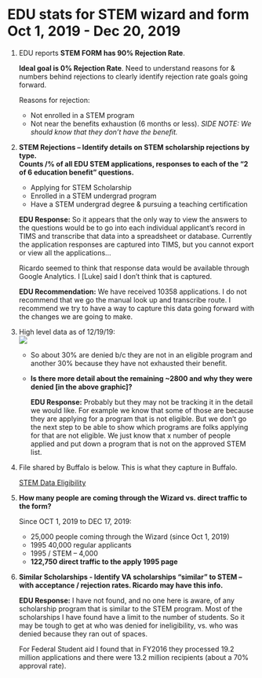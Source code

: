 
# EDU stats for STEM wizard and form Oct 1, 2019 - Dec 20, 2019


1. EDU reports **STEM FORM has 90% Rejection Rate**. <br>

   **Ideal goal is 0% Rejection Rate**. Need to understand reasons for & numbers behind rejections to clearly identify rejection rate goals going forward.  
   
      Reasons for rejection:
    * Not enrolled in a STEM program
    * Not near the benefits exhaustion (6 months or less). *SIDE NOTE: We should know that they don’t have the benefit.*

 2. **STEM Rejections – Identify details on STEM scholarship rejections by type.<br>Counts /% of all EDU STEM applications, responses to each of the “2 of 6 education benefit” questions.**  
    * Applying for STEM Scholarship  
    * Enrolled in a STEM undergrad program  
    * Have a STEM undergrad degree & pursuing a teaching certification  

    **EDU Response:** So it appears that the only way to view the answers to the questions would be to go into each individual applicant’s record in TIMS and transcribe that data into a spreadsheet or database.  Currently the application responses are captured into TIMS, but you cannot export or view all the applications…<br>
    
    Ricardo seemed to think that response data would be available through Google Analytics.  I [Luke] said I don’t think that is captured.

    **EDU Recommendation:** We have received 10358 applications.  I do not recommend that we go the manual look up and transcribe route.  I recommend we try to have a way to capture this data going forward with the changes we are going to make. 
  
 3. High level data as of 12/19/19:  
 <kbd><img src="https://github.com/department-of-veterans-affairs/va.gov-team/blob/master/products/education-careers/stem/research/wizard-update/discovery-artifacts/images/EDU-stats1.png"></kbd>

    * So about 30% are denied b/c they are not in an eligible program and another 30% because they have not exhausted their benefit.  
    
    * **Is there more detail about the remaining ~2800 and why they were denied [in the above graphic]?**  
    
      **EDU Response:** Probably but they may not be tracking it in the detail we would like. For example we know that some of those are because they are applying for a program that is not eligible.  But we don’t go the next step to be able to show which programs are folks applying for that are not eligible.  We just know that x number of people applied and put down a program that is not on the approved STEM list. 

4. File shared by Buffalo is below.  This is what they capture in Buffalo.  

   [STEM Data Eligibility](https://github.com/department-of-veterans-affairs/va.gov-team/blob/master/products/education-careers/stem/research/wizard-update/discovery-artifacts/STEM_DATA_ELIGIBILITY.xlsx)

5. **How many people are coming through the Wizard vs. direct traffic to the form?**   

   Since OCT 1, 2019 to DEC 17, 2019:
    * 25,000 people coming through the Wizard (since Oct 1, 2019)
    * 1995 40,000 regular applicants
    * 1995 / STEM – 4,000
    * **122,750 direct traffic to the apply 1995 page**

6. **Similar Scholarships - Identify VA scholarships “similar” to STEM – with acceptance / rejection rates. Ricardo may have this info.**  

    **EDU Response:** I have not found, and no one here is aware, of any scholarship program that is similar to the STEM program.  Most of the scholarships I have found have a limit to the number of students.  So it may be tough to get at who was denied for ineligibility, vs. who was denied because they ran out of spaces. <br>
    
    For Federal Student aid I found that in FY2016 they processed 19.2 million applications and there were 13.2 million recipients (about a 70% approval rate).


